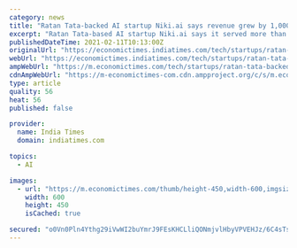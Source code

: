 ```yaml
---
category: news
title: "Ratan Tata-backed AI startup Niki.ai says revenue grew by 1,000% in 2020"
excerpt: "Ratan Tata-based AI startup Niki.ai says it served more than 1.5 million users through its app last year, and that the average spends are increasing considerably."
publishedDateTime: 2021-02-11T10:13:00Z
originalUrl: "https://economictimes.indiatimes.com/tech/startups/ratan-tata-backed-ai-startup-niki-ai-says-revenue-grew-by-1000-in-2020/articleshow/80845866.cms"
webUrl: "https://economictimes.indiatimes.com/tech/startups/ratan-tata-backed-ai-startup-niki-ai-says-revenue-grew-by-1000-in-2020/articleshow/80845866.cms"
ampWebUrl: "https://m.economictimes.com/tech/startups/ratan-tata-backed-ai-startup-niki-ai-says-revenue-grew-by-1000-in-2020/amp_articleshow/80845866.cms"
cdnAmpWebUrl: "https://m-economictimes-com.cdn.ampproject.org/c/s/m.economictimes.com/tech/startups/ratan-tata-backed-ai-startup-niki-ai-says-revenue-grew-by-1000-in-2020/amp_articleshow/80845866.cms"
type: article
quality: 56
heat: 56
published: false

provider:
  name: India Times
  domain: indiatimes.com

topics:
  - AI

images:
  - url: "https://m.economictimes.com/thumb/height-450,width-600,imgsize-154808,msid-80846018/artificial-intelligence.jpg"
    width: 600
    height: 450
    isCached: true

secured: "o0Vn0Pln4Ythg29iVwWI2buYmrJ9FEsKHCLliQONmjvlHbyVPVEHJz/6C4sTszAI3u1j11/C6M0uZ1uopcnfyT8OLhJQHoPuga30iRjVLTkGFKax5TEYHyQqbFpRq1OrgnOTBNDED3F8YVs2D/rN3wHJs4J+v/7gR0buzP/1VX/QXnoSx9hZKjdnkFFnV5ocg3xeROq6rVsiQ4ectTAtkQyIIYOvt6Y1LNsTXafbZGPVl5EBy9Y+FoyLe+nrNf5VesRzMGk5Ijx79IjdMxZFEqjTCvrstBw3x+vpM9ZLC5S3L+WIHwYPeKIRSjydrAPQcpxo8foeXgpjfwl58pcrDXoTl1fazZM0tp+4pGqG0jg=;PXlM0lSufd0aFsH9g2/5yw=="
---
```


